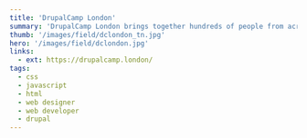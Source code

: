 ```yaml
---
title: 'DrupalCamp London'
summary: 'DrupalCamp London brings together hundreds of people from across the globe who use, develop, design and support the Drupal platform. It’s a chance for Drupalers from all backgrounds to meet, discuss and engage in the Drupal community and project.' 
thumb: '/images/field/dclondon_tn.jpg'
hero: '/images/field/dclondon.jpg'
links:
  - ext: https://drupalcamp.london/
tags:
  - css
  - javascript
  - html
  - web designer
  - web developer
  - drupal
---
```


